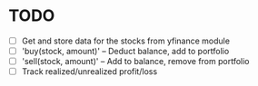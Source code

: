 # TODO

- [ ] Get and store data for the stocks from yfinance module
- [ ] 'buy(stock, amount)' – Deduct balance, add to portfolio
- [ ] 'sell(stock, amount)' – Add to balance, remove from portfolio
- [ ] Track realized/unrealized profit/loss